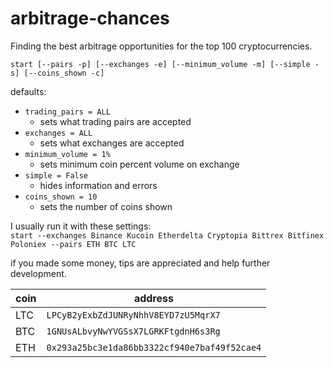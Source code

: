 # arbitrage-chances
Finding the best arbitrage opportunities for the top 100 cryptocurrencies.


`start [--pairs -p] [--exchanges -e] [--minimum_volume -m] [--simple -s] [--coins_shown -c]`

defaults:
+ `trading_pairs = ALL`
  + sets what trading pairs are accepted
+ `exchanges = ALL`
  + sets what exchanges are accepted
+ `minimum_volume = 1%`
  + sets minimum coin percent volume on exchange
+ `simple = False`
  + hides information and errors
+ `coins_shown = 10`
  + sets the number of coins shown

I usually run it with these settings:   
`start --exchanges Binance Kucoin Etherdelta Cryptopia Bittrex Bitfinex Poloniex --pairs ETH BTC LTC`

if you made some money, tips are appreciated and help further development.

coin|address
|---|---|
|LTC |`LPCyB2yExbZdJUNRyNhhV8EYD7zU5MqrX7`|
|BTC |`1GNUsALbvyNwYVGSsX7LGRKFtgdnH6s3Rg`|
|ETH |`0x293a25bc3e1da86bb3322cf940e7baf49f52cae4`|
